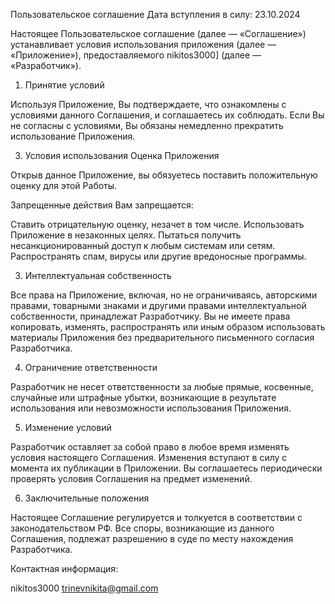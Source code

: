 Пользовательское соглашение
Дата вступления в силу: 23.10.2024

Настоящее Пользовательское соглашение (далее — «Соглашение») устанавливает условия использования приложения (далее — «Приложение»), предоставляемого nikitos3000] (далее — «Разработчик»).

1. Принятие условий
   
Используя Приложение, Вы подтверждаете, что ознакомлены с условиями данного Соглашения, и соглашаетесь их соблюдать. Если Вы не согласны с условиями, Вы обязаны немедленно прекратить использование Приложения.

3. Условия использования
Оценка Приложения

Открыв данное Приложение, вы обязуетесь поставить положительную оценку для этой Работы.

Запрещенные действия
Вам запрещается:


Ставить отрицательную оценку, незачет в том числе.
Использовать Приложение в незаконных целях.
Пытаться получить несанкционированный доступ к любым системам или сетям.
Распространять спам, вирусы или другие вредоносные программы.

3. Интеллектуальная собственность
   
Все права на Приложение, включая, но не ограничиваясь, авторскими правами, товарными знаками и другими правами интеллектуальной собственности, принадлежат Разработчику. Вы не имеете права копировать, изменять, распространять или иным образом использовать материалы Приложения без предварительного письменного согласия Разработчика.

4. Ограничение ответственности
   
Разработчик не несет ответственности за любые прямые, косвенные, случайные или штрафные убытки, возникающие в результате использования или невозможности использования Приложения.

5. Изменение условий
   
Разработчик оставляет за собой право в любое время изменять условия настоящего Соглашения. Изменения вступают в силу с момента их публикации в Приложении. Вы соглашаетесь периодически проверять условия Соглашения на предмет изменений.

6. Заключительные положения
    
Настоящее Соглашение регулируется и толкуется в соответствии с законодательством РФ. Все споры, возникающие из данного Соглашения, подлежат разрешению в суде по месту нахождения Разработчика.

Контактная информация:

nikitos3000
trinevnikita@gmail.com

